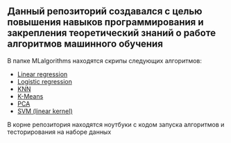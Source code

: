 ## Данный репозиторий создавался с целью повышения навыков программирования и закрепления теоретический знаний о работе алгоритмов машинного обучения

В папке  MLalgorithms находятся скрипы следующих алгоритмов:
- [Linear regression](https://github.com/skyandd/ML/blob/master/MLalgorithms/linear_regression.py)
- [Logistic regression](https://github.com/skyandd/ML/blob/master/MLalgorithms/logistic_regression.py)
- [KNN](https://github.com/skyandd/ML/blob/master/MLalgorithms/knn.py)
- [K-Means](https://github.com/skyandd/ML/blob/master/MLalgorithms/kmeans.py)
- [PCA](https://github.com/skyandd/ML/blob/master/MLalgorithms/pca.py)
- [SVM (linear kernel)](https://github.com/skyandd/ML/blob/master/MLalgorithms/svm.py)

В корне репозитория находятся ноутбуки с кодом запуска алгоритмов и тесторирования на наборе данных
